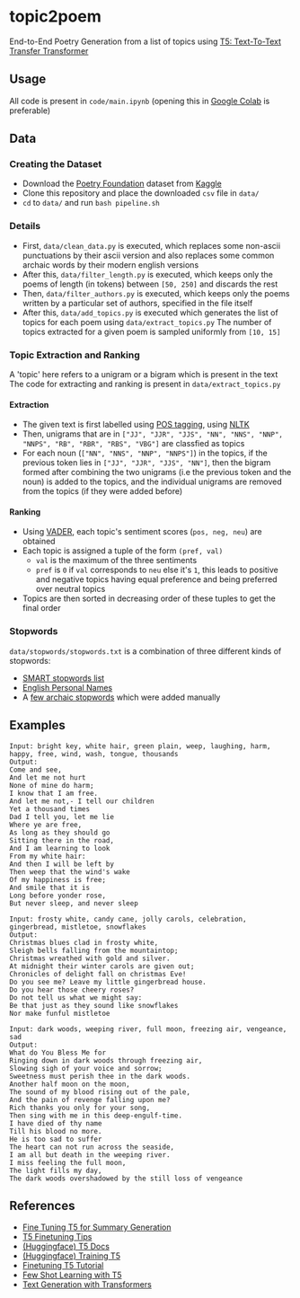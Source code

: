 # topic2poem
End-to-End Poetry Generation from a list of topics using [T5: Text-To-Text Transfer Transformer](https://arxiv.org/abs/1910.10683)

## Usage
All code is present in `code/main.ipynb` (opening this in [Google Colab](https://colab.research.google.com/) is preferable)

## Data

### Creating the Dataset
- Download the [Poetry Foundation](https://www.poetryfoundation.org/) dataset from [Kaggle](https://www.kaggle.com/johnhallman/complete-poetryfoundationorg-dataset)
- Clone this repository and place the downloaded `csv` file in `data/`
- `cd` to `data/` and run `bash pipeline.sh`

### Details
- First, `data/clean_data.py` is executed, which replaces some non-ascii punctuations by their ascii version and also replaces some common archaic words by their modern english versions
- After this, `data/filter_length.py` is executed, which keeps only the poems of length (in tokens) between `[50, 250]` and discards the rest
- Then, `data/filter_authors.py` is executed, which keeps only the poems written by a particular set of authors, specified in the file itself
- After this, `data/add_topics.py` is executed which generates the list of topics for each poem using `data/extract_topics.py`
The number of topics extracted for a given poem is sampled uniformly from `[10, 15]`

### Topic Extraction and Ranking
A 'topic' here refers to a unigram or a bigram which is present in the text  
The code for extracting and ranking is present in `data/extract_topics.py`

#### Extraction
- The given text is first labelled using [POS tagging](https://en.wikipedia.org/wiki/Part-of-speech_tagging), using [NLTK](https://www.nltk.org/api/nltk.tag.html#nltk.tag.perceptron.PerceptronTagger)
- Then, unigrams that are in `["JJ", "JJR", "JJS", "NN", "NNS", "NNP", "NNPS", "RB", "RBR", "RBS", "VBG"]` are classfied as topics
- For each noun (`["NN", "NNS", "NNP", "NNPS"]`) in the topics, if the previous token lies in `["JJ", "JJR", "JJS", "NN"]`, 
then the bigram formed after combining the two unigrams (i.e the previous token and the noun) is added to the topics, 
and the individual unigrams are removed from the topics (if they were added before)

#### Ranking
- Using [VADER](https://www.nltk.org/_modules/nltk/sentiment/vader.html), each topic's sentiment scores (`pos, neg, neu`) are obtained
- Each topic is assigned a tuple of the form `(pref, val)`
  - `val` is the maximum of the three sentiments 
  - `pref` is `0` if `val` corresponds to `neu` else it's `1`, this leads to positive and negative topics having equal preference and being preferred over neutral topics 
- Topics are then sorted in decreasing order of these tuples to get the final order

### Stopwords
`data/stopwords/stopwords.txt` is a combination of three different kinds of stopwords:
- [SMART stopwords list](http://www.ai.mit.edu/projects/jmlr/papers/volume5/lewis04a/a11-smart-stop-list/)
- [English Personal Names](https://www.matthewjockers.net/macroanalysisbook/expanded-stopwords-list/)
- A [few archaic stopwords](data/stopwords/custom.txt) which were added manually 

## Examples
```
Input: bright key, white hair, green plain, weep, laughing, harm, happy, free, wind, wash, tongue, thousands
Output:
Come and see,
And let me not hurt
None of mine do harm;
I know that I am free.
And let me not,- I tell our children
Yet a thousand times
Dad I tell you, let me lie
Where ye are free,
As long as they should go
Sitting there in the road,
And I am learning to look
From my white hair:
And then I will be left by
Then weep that the wind's wake
Of my happiness is free;
And smile that it is
Long before yonder rose,
But never sleep, and never sleep
```

```
Input: frosty white, candy cane, jolly carols, celebration, gingerbread, mistletoe, snowflakes
Output:
Christmas blues clad in frosty white,
Sleigh bells falling from the mountaintop;
Christmas wreathed with gold and silver.
At midnight their winter carols are given out;
Chronicles of delight fall on christmas Eve!
Do you see me? Leave my little gingerbread house.
Do you hear those cheery roses?
Do not tell us what we might say:
Be that just as they sound like snowflakes
Nor make funful mistletoe
```

```
Input: dark woods, weeping river, full moon, freezing air, vengeance, sad
Output:
What do You Bless Me for
Ringing down in dark woods through freezing air,
Slowing sigh of your voice and sorrow;
Sweetness must perish thee in the dark woods.
Another half moon on the moon,
The sound of my blood rising out of the pale,
And the pain of revenge falling upon me?
Rich thanks you only for your song,
Then sing with me in this deep-engulf-time.
I have died of thy name
Till his blood no more.
He is too sad to suffer
The heart can not run across the seaside,
I am all but death in the weeping river.
I miss feeling the full moon,
The light fills my day,
The dark woods overshadowed by the still loss of vengeance
```

## References
- [Fine Tuning T5 for Summary Generation](https://github.com/abhimishra91/transformers-tutorials/blob/master/transformers_summarization_wandb.ipynb) 
- [T5 Finetuning Tips](https://discuss.huggingface.co/t/t5-finetuning-tips/684)
- [(Huggingface) T5 Docs](https://huggingface.co/transformers/model_doc/t5.html)
- [(Huggingface) Training T5](https://huggingface.co/transformers/model_doc/t5.html#training)
- [Finetuning T5 Tutorial](https://colab.research.google.com/github/patil-suraj/exploring-T5/blob/master/t5_fine_tuning.ipynb)
- [Few Shot Learning with T5](https://towardsdatascience.com/poor-mans-gpt-3-few-shot-text-generation-with-t5-transformer-51f1b01f843e)
- [Text Generation with Transformers](https://huggingface.co/blog/how-to-generate) 
